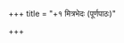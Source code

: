 +++
title = "+१ मित्रभेदः (पूर्णपाठः)"

+++

<div class="js_include" url="../"  newLevelForH1="1" includeTitle="false"> </div>
<div class="js_include" url="../00-vardhamAnakathA/"  newLevelForH1="1" includeTitle="true"> </div>
<div class="js_include" url="../01-pingalaka-bhItiH/"  newLevelForH1="1" includeTitle="true"> </div>
<div class="js_include" url="../02-pingalaka-AshvAsanam/"  newLevelForH1="1" includeTitle="true"> </div>
<div class="js_include" url="../03-pingalakAntike_sanjIvakanayanam/"  newLevelForH1="1" includeTitle="true"> </div>
<div class="js_include" url="../04-damanaka_karaTakayoshchintA/"  newLevelForH1="1" includeTitle="true"> </div>
<div class="js_include" url="../05-pingalakamatichAnchalyam/"  newLevelForH1="1" includeTitle="true"> </div>
<div class="js_include" url="../06-damanakena_sanjIvakabuddhibhramshanam/"  newLevelForH1="1" includeTitle="true"> </div>
<div class="js_include" url="../07-karaTaka-damanakasamvAdaH/"  newLevelForH1="1" includeTitle="true"> </div>